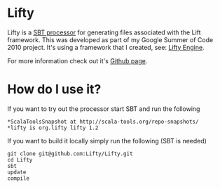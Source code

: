 Lifty
=====

Lifty is a [SBT processor](http://code.google.com/p/simple-build-tool/wiki/Processors "SBT processor") for generating files associated with the Lift framework. This was developed as part of my Google Summer of Code 2010 project. It's using a framework that I created, see: [Lifty Engine](http://github.com/Lifty/Lifty-engine/ "Lifty Engine").

For more information check out it's [Github page](http://lifty.github.com/Lifty/ "Github page").

How do I use it?
================

If you want to try out the processor start SBT and run the following

<pre><code>*ScalaToolsSnapshot at http://scala-tools.org/repo-snapshots/
*lifty is org.lifty lifty 1.2
</code></pre>

If you want to build it locally simply run the following (SBT is needed)

<pre><code>git clone git@github.com:Lifty/Lifty.git
cd Lifty
sbt
update
compile</code></pre>